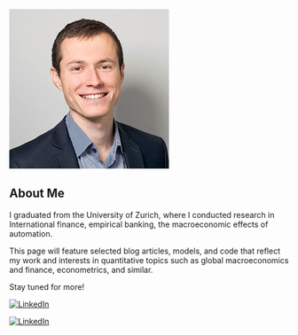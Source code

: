 <link rel="stylesheet" href="style.css">

<div class="container">

<img src="photo.jpg" alt="My Photo">

## About Me

I graduated from the University of Zurich, where I conducted research in International finance, empirical banking, the macroeconomic effects of automation.

This page will feature selected blog articles, models, and code that reflect my work and interests in quantitative topics such as global macroeconomics and finance, econometrics, and similar.

Stay tuned for more!

[![LinkedIn](https://cdn.jsdelivr.net/gh/simple-icons/simple-icons/icons/linkedin.svg)](https://www.linkedin.com/in/vladimir-sulaja-43686550)

[![LinkedIn](https://cdn.jsdelivr.net/gh/simple-icons/simple-icons/icons/linkedin.svg)](https://www.linkedin.com/in/YOURUSERNAME)

</div>
